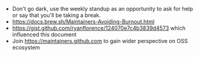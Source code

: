 * Don't go dark, use the weekly standup as an opportunity to ask for help or say that you'll be taking a break.
* https://docs.brew.sh/Maintainers-Avoiding-Burnout.html
* https://gist.github.com/ryanflorence/124070e7c4b3839d4573 which influenced this document
* Join https://maintainers.github.com to gain wider perspective on OSS ecosystem
